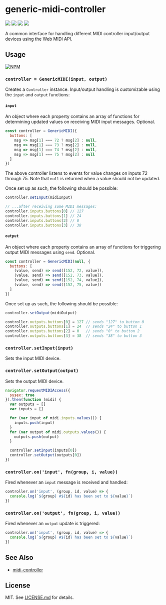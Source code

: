 # generic-midi-controller
![](http://img.shields.io/badge/stability-experimental-orange.svg?style=flat)
![](http://img.shields.io/npm/v/generic-midi-controller.svg?style=flat)
![](http://img.shields.io/npm/dm/generic-midi-controller.svg?style=flat)
![](http://img.shields.io/npm/l/generic-midi-controller.svg?style=flat)

A common interface for handling different MIDI controller input/output devices using the Web MIDI API.

## Usage

[![NPM](https://nodei.co/npm/generic-midi-controller.png)](https://nodei.co/npm/generic-midi-controller/)

### `controller = GenericMIDI(input, output)`

Creates a `Controller` instance. Input/output handling is customizable using the `input` and `output` functions:

#### `input`

An object where each property contains an array of functions for determining updated values on receiving MIDI input messages. Optional.

``` javascript
const controller = GenericMIDI({
  buttons: [
    msg => msg[1] === 72 ? msg[2] : null,
    msg => msg[1] === 73 ? msg[2] : null,
    msg => msg[1] === 74 ? msg[2] : null,
    msg => msg[1] === 75 ? msg[2] : null
  ]
})
```

The above controller listens to events for value changes on inputs 72 through 75. Note that `null` is returned when a value should not be updated.

Once set up as such, the following should be possible:

``` javascript
controller.setInput(midiInput)

// ...after receiving some MIDI messages:
controller.inputs.buttons[0] // 127
controller.inputs.buttons[1] // 24
controller.inputs.buttons[2] // 0
controller.inputs.buttons[3] // 38
```

#### `output`

An object where each property contains an array of functions for triggering output MIDI messages using `send`. Optional.

``` javascript
const controller = GenericMIDI(null, {
  buttons: [
    (value, send) => send([152, 72, value]),
    (value, send) => send([152, 73, value]),
    (value, send) => send([152, 74, value]),
    (value, send) => send([152, 75, value])
  ]
})
```

Once set up as such, the following should be possible:

``` javascript
controller.setOutput(midiOutput)

controller.outputs.buttons[0] = 127 // sends "127" to button 0
controller.outputs.buttons[1] = 24  // sends "24" to button 1
controller.outputs.buttons[2] = 0   // sends "0" to button 2
controller.outputs.buttons[3] = 38  // sends "38" to button 3
```

### `controller.setInput(input)`

Sets the input MIDI device.

### `controller.setOutput(output)`

Sets the output MIDI device.

``` javascript
navigator.requestMIDIAccess({
  sysex: true
}).then(function (midi) {
  var outputs = []
  var inputs = []

  for (var input of midi.inputs.values()) {
    inputs.push(input)
  }
  for (var output of midi.outputs.values()) {
    outputs.push(output)
  }

  controller.setInput(inputs[0])
  controller.setOutput(outputs[0])
})
```

### `controller.on('input', fn(group, i, value))`

Fired whenever an `input` message is received and handled:

``` javascript
controller.on('input', (group, id, value) => {
  console.log(`${group} #${id} has been set to ${value}`)
})
```

### `controller.on('output', fn(group, i, value))`

Fired whenever an `output` update is triggered:

``` javascript
controller.on('input', (group, id, value) => {
  console.log(`${group} #${id} has been set to ${value}`)
})
```

## See Also

* [midi-controller](https://github.com/mmckegg/midi-controller)

## License

MIT. See [LICENSE.md](http://github.com/lazurite-app/generic-midi-controller/blob/master/LICENSE.md) for details.
